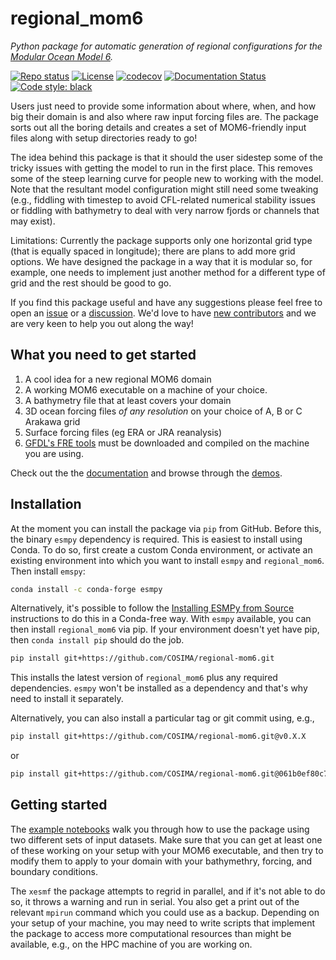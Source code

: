 # regional_mom6

*Python package for automatic generation of regional configurations for the [Modular Ocean Model 6](https://github.com/mom-ocean/MOM6).*

[![Repo status](https://www.repostatus.org/badges/latest/active.svg?style=flat-square)](https://www.repostatus.org/#active) [![License](https://img.shields.io/badge/License-MIT-blue.svg?style=flat-square)](https://mit-license.org) [![codecov](https://codecov.io/gh/COSIMA/regional-mom6/branch/main/graph/badge.svg?token=7OEZ1UZRY4)](https://codecov.io/gh/COSIMA/regional-mom6) [![Documentation Status](https://readthedocs.org/projects/regional-mom6/badge/?version=latest)](https://regional-mom6.readthedocs.io/en/latest/?badge=latest) [![Code style: black](https://img.shields.io/badge/code%20style-black-000000.svg)](https://github.com/psf/black)

Users just need to provide some information about where, when, and how big their domain is and also where raw input forcing files are. The package sorts out all the boring details and creates a set of MOM6-friendly input files along with setup directories ready to go! 

The idea behind this package is that it should the user sidestep some of the tricky issues with getting the model to run in the first place. This removes some of the steep learning curve for people new to working with the model. Note that the resultant model configuration might still need some tweaking (e.g., fiddling with timestep to avoid CFL-related numerical stability issues or fiddling with bathymetry to deal with very narrow fjords or channels that may exist).

Limitations: Currently the package supports only one horizontal grid type (that is equally spaced in longitude); there are plans to add more grid options. We have designed the package in a way that it is modular so, for example, one needs to implement just another method for a different type of grid and the rest should be good to go.

If you find this package useful and have any suggestions please feel free to open an [issue](https://github.com/COSIMA/regional-mom6/issues) or a [discussion](https://github.com/COSIMA/regional-mom6/discussions). We'd love to have [new contributors](https://regional-mom6.readthedocs.io/en/latest/contributing.html) and we are very keen to help you out along the way!

## What you need to get started
1. A cool idea for a new regional MOM6 domain
2. A working MOM6 executable on a machine of your choice. 
3. A bathymetry file that at least covers your domain
4. 3D ocean forcing files *of any resolution* on your choice of A, B or C Arakawa grid
5. Surface forcing files (eg ERA or JRA reanalysis)
6. [GFDL's FRE tools](https://github.com/NOAA-GFDL/FRE-NCtools) must be downloaded and compiled on the machine you are using.

Check out the the [documentation](https://regional-mom6.readthedocs.io/en/latest/) and browse through the [demos](https://regional-mom6.readthedocs.io/en/latest/demos.html).

## Installation

At the moment you can install the package via `pip` from
GitHub. Before this, the binary `esmpy` dependency is required. This
is easiest to install using Conda. To do so, first create a custom
Conda environment, or activate an existing environment into which you
want to install `esmpy` and `regional_mom6`. Then install `emspy`:

```bash
conda install -c conda-forge esmpy
```

Alternatively, it's possible to follow the [Installing ESMPy from
Source](https://earthsystemmodeling.org/esmpy_doc/release/latest/html/install.html#installing-esmpy-from-source)
instructions to do this in a Conda-free way. With `esmpy` available, you can then install
`regional_mom6` via pip. If your environment doesn't yet have pip, then `conda install pip` should do the job.

```bash
pip install git+https://github.com/COSIMA/regional-mom6.git
```

This installs the latest version of `regional_mom6` plus any required dependencies.
`esmpy` won't be installed as a dependency and that's why need to install it separately.

Alternatively, you can also install a particular tag or git commit using, e.g.,

```bash
pip install git+https://github.com/COSIMA/regional-mom6.git@v0.X.X
```

or

```bash
pip install git+https://github.com/COSIMA/regional-mom6.git@061b0ef80c7cbc04de0566df329c4ea472002f7e
```


## Getting started

The [example notebooks](https://regional-mom6.readthedocs.io/en/latest/demos.html) walk you through how to use the package using two different sets of input datasets.
Make sure that you can get at least one of these working on your setup with your MOM6 executable, and then try to modify them to apply to your domain with your bathymethry, forcing, and boundary conditions.

The `xesmf` the package attempts to regrid in parallel, and if it's not able to do so, it throws a warning and run in serial.
You also get a print out of the relevant `mpirun` command which you could use as a backup.
Depending on your setup of your machine, you may need to write scripts that implement the package to access more computational resources than might be available, e.g., on the HPC machine of you are working on.
